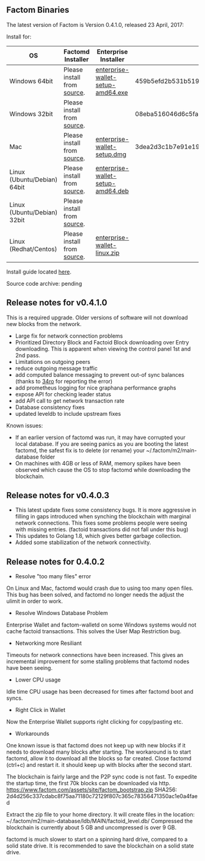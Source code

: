 ## Factom Binaries

The latest version of Factom is Version 0.4.1.0, released 23 April, 2017:

Install for:

| OS | Factomd Installer | Enterprise Installer | factomd sha256sum | Enterprise sha256sum |
|----|-----|-----|-----|-----|
| Windows 64bit | Please install from [source](https://github.com/FactomProject/FactomDocs/blob/master/installFromSourceDirections.md). | [enterprise-wallet-setup-amd64.exe](https://github.com/FactomProject/distribution/releases/download/v0.4.0.2/enterprise-wallet-setup-amd64.exe) | 459b5efd2b531b5190b92527a504a8439576c3ced1754f35e8f2fd73b138a1f2 | 1e11d103da7e7b2d93c5b65c2bca9eababd08975b349b633d49681e701b18c5d |
| Windows 32bit | Please install from [source](https://github.com/FactomProject/FactomDocs/blob/master/installFromSourceDirections.md). | | 08eba516046d6c5fa174080e28a6a61816962fe08fb32343a222d4a3e0aa05ab | |
| Mac | Please install from [source](https://github.com/FactomProject/FactomDocs/blob/master/installFromSourceDirections.md). | [enterprise-wallet-setup.dmg](https://github.com/FactomProject/distribution/releases/download/v0.4.0.2/enterprise-wallet-setup.dmg) | 3dea2d3c1b7e91e19acc11e5535806af2a2ea1bd1fcc409c07deced60e6e148a | 6ad2c06b05656b0fcfae75a8b4919ed3921d073d06c58698475de2a85f4d55f5 |
| Linux (Ubuntu/Debian) 64bit | Please install from [source](https://github.com/FactomProject/FactomDocs/blob/master/installFromSourceDirections.md). | [enterprise-wallet-setup-amd64.deb](https://github.com/FactomProject/distribution/releases/download/v0.4.0.2/enterprise-wallet-setup-amd64.deb) | | 29babb2a4cfb8f0f250a25bfd21ecfe34c5866d53a91a17c8a101570033252a1 |
| Linux (Ubuntu/Debian) 32bit | Please install from [source](https://github.com/FactomProject/FactomDocs/blob/master/installFromSourceDirections.md). | | | |
| Linux (Redhat/Centos) | Please install from [source](https://github.com/FactomProject/FactomDocs/blob/master/installFromSourceDirections.md). | [enterprise-wallet-linux.zip](https://github.com/FactomProject/distribution/releases/download/v0.4.0.2/enterprise-wallet-linux.zip) | | ba0ce2307ecaf83001ddff4b92036882e9af8036b3ee755159a2f664b3a15dfb |


Install guide located [here](https://docs.factom.com/wallet#install-factom-federation-ff).

Source code archive: pending

## Release notes for v0.4.1.0

This is a required upgrade.  Older versions of software will not download new blocks from the network.

- Large fix for network connection problems
- Prioritized Directory Block and Factoid Block downloading over Entry downloading.  This is apparent when viewing the control panel 1st and 2nd pass.
- Limitations on outgoing peers
- reduce outgoing message traffic
- add computed balance messaging to prevent out-of sync balances (thanks to [34ro](https://github.com/34ro) for reporting the error)
- add prometheus logging for nice graphana performance graphs
- expose API for checking leader status
- add API call to get network transaction rate
- Database consistency fixes
- updated leveldb to include upstream fixes


Known issues:
- If an earlier version of factomd was run, it may have corrupted your local database.  If you are seeing panics as you are booting the latest factomd, the safest fix is to delete (or rename) your ~/.factom/m2/main-database folder
- On machines with 4GB or less of RAM, memory spikes have been observed which cause the OS to stop factomd while downloading the blockchain.


## Release notes for v0.4.0.3

- This latest update fixes some consistency bugs.  It is more aggressive in filling in gaps introduced when synching the blockchain with marginal network connections.  This fixes some problems people were seeing with missing entries. (factoid transactions did not fall under this bug)
- This updates to Golang 1.8, which gives better garbage collection.
- Added some stabilization of the network connectivity.


## Release notes for 0.4.0.2

- Resolve "too many files" error

On Linux and Mac, factomd would crash due to using too many open files.  This bug has been solved, and factomd no longer needs the adjust the ulimit in order to work.

- Resolve Windows Database Problem

Enterprise Wallet and factom-walletd on some Windows systems would not cache factoid transactions.  This solves the User Map Restriction bug.

- Networking more Resiliant

Timeouts for network connections have been increased.  This gives an incremental improvement for some stalling problems that factomd nodes have been seeing.

- Lower CPU usage

Idle time CPU usage has been decreased for times after factomd boot and syncs.

- Right Click in Wallet

Now the Enterprise Wallet supports right clicking for copy/pasting etc.



- Workarounds

One known issue is that factomd does not keep up with new blocks if it needs to download many blocks after starting.  The workaround is to start factomd, allow it to download all the blocks so far created.  Close factomd (ctrl+c) and restart it.  it should keep up with blocks after the second start.


The blockchain is fairly large and the P2P sync code is not fast.  To expedite the startup time, the first 70k blocks can be downloaded via http.
 https://www.factom.com/assets/site/factom_bootstrap.zip
 SHA256: 2d4d256c337cdabc8f75aa71180c72129f807c365c78356471350ac1e0a4faed

Extract the zip file to your home directory. It will create files in the location: ~/.factom/m2/main-database/ldb/MAIN/factoid_level.db/   Compressed the blockchain is currently about 5 GB and uncompressed is over 9 GB.


factomd is much slower to start on a spinning hard drive, compared to a solid state drive.  It is recommended to save the blockchain on a solid state drive.





